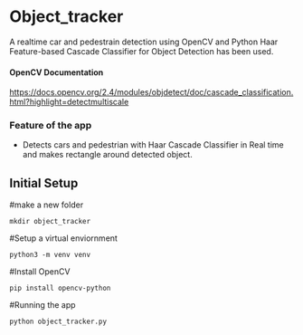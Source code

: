 
# Object_tracker
A realtime car and pedestrain detection using OpenCV and Python
Haar Feature-based Cascade Classifier for Object Detection has been used.

#### OpenCV Documentation
https://docs.opencv.org/2.4/modules/objdetect/doc/cascade_classification.html?highlight=detectmultiscale

### Feature of the app
- Detects cars and pedestrian with Haar Cascade Classifier in Real time and makes rectangle around detected object.

## Initial Setup
#make a new folder
```
mkdir object_tracker
```
#Setup a virtual enviornment
```
python3 -m venv venv
```
#Install OpenCV
```
pip install opencv-python
```
#Running the app
```
python object_tracker.py
```
